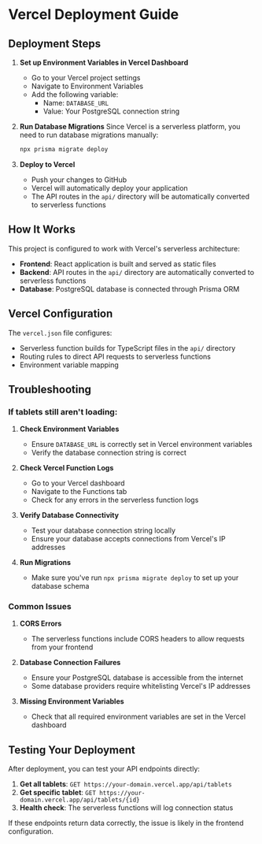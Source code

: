 # Vercel Deployment Guide

## Deployment Steps

1. **Set up Environment Variables in Vercel Dashboard**
   - Go to your Vercel project settings
   - Navigate to Environment Variables
   - Add the following variable:
     - Name: `DATABASE_URL`
     - Value: Your PostgreSQL connection string

2. **Run Database Migrations**
   Since Vercel is a serverless platform, you need to run database migrations manually:
   ```bash
   npx prisma migrate deploy
   ```

3. **Deploy to Vercel**
   - Push your changes to GitHub
   - Vercel will automatically deploy your application
   - The API routes in the `api/` directory will be automatically converted to serverless functions

## How It Works

This project is configured to work with Vercel's serverless architecture:

- **Frontend**: React application is built and served as static files
- **Backend**: API routes in the `api/` directory are automatically converted to serverless functions
- **Database**: PostgreSQL database is connected through Prisma ORM

## Vercel Configuration

The `vercel.json` file configures:
- Serverless function builds for TypeScript files in the `api/` directory
- Routing rules to direct API requests to serverless functions
- Environment variable mapping

## Troubleshooting

### If tablets still aren't loading:

1. **Check Environment Variables**
   - Ensure `DATABASE_URL` is correctly set in Vercel environment variables
   - Verify the database connection string is correct

2. **Check Vercel Function Logs**
   - Go to your Vercel dashboard
   - Navigate to the Functions tab
   - Check for any errors in the serverless function logs

3. **Verify Database Connectivity**
   - Test your database connection string locally
   - Ensure your database accepts connections from Vercel's IP addresses

4. **Run Migrations**
   - Make sure you've run `npx prisma migrate deploy` to set up your database schema

### Common Issues

1. **CORS Errors**
   - The serverless functions include CORS headers to allow requests from your frontend

2. **Database Connection Failures**
   - Ensure your PostgreSQL database is accessible from the internet
   - Some database providers require whitelisting Vercel's IP addresses

3. **Missing Environment Variables**
   - Check that all required environment variables are set in the Vercel dashboard

## Testing Your Deployment

After deployment, you can test your API endpoints directly:

1. **Get all tablets**: `GET https://your-domain.vercel.app/api/tablets`
2. **Get specific tablet**: `GET https://your-domain.vercel.app/api/tablets/{id}`
3. **Health check**: The serverless functions will log connection status

If these endpoints return data correctly, the issue is likely in the frontend configuration.